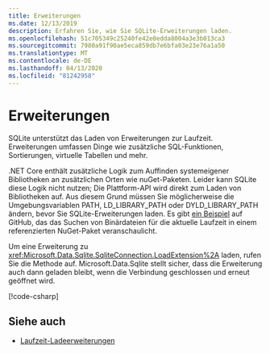 ```yaml
---
title: Erweiterungen
ms.date: 12/13/2019
description: Erfahren Sie, wie Sie SQLite-Erweiterungen laden.
ms.openlocfilehash: 51c705349c25240fe42e0edda8004a3e3b013ca3
ms.sourcegitcommit: 7980a91f90ae5eca859db7e6bfa03e23e76a1a50
ms.translationtype: MT
ms.contentlocale: de-DE
ms.lasthandoff: 04/13/2020
ms.locfileid: "81242958"
---
```

# <a name="extensions"></a>Erweiterungen

SQLite unterstützt das Laden von Erweiterungen zur Laufzeit. Erweiterungen umfassen Dinge wie zusätzliche SQL-Funktionen, Sortierungen, virtuelle Tabellen und mehr.

.NET Core enthält zusätzliche Logik zum Auffinden systemeigener Bibliotheken an zusätzlichen Orten wie nuGet-Paketen. Leider kann SQLite diese Logik nicht nutzen; Die Plattform-API wird direkt zum Laden von Bibliotheken auf. Aus diesem Grund müssen Sie möglicherweise die Umgebungsvariablen PATH, LD_LIBRARY_PATH oder DYLD_LIBRARY_PATH ändern, bevor Sie SQLite-Erweiterungen laden. Es gibt [ein Beispiel](https://github.com/dotnet/docs/blob/master/samples/snippets/standard/data/sqlite/ExtensionsSample/Program.cs) auf GitHub, das das Suchen von Binärdateien für die aktuelle Laufzeit in einem referenzierten NuGet-Paket veranschaulicht.

Um eine Erweiterung zu <xref:Microsoft.Data.Sqlite.SqliteConnection.LoadExtension%2A> laden, rufen Sie die Methode auf. Microsoft.Data.Sqlite stellt sicher, dass die Erweiterung auch dann geladen bleibt, wenn die Verbindung geschlossen und erneut geöffnet wird.

[!code-csharp[](../../../../samples/snippets/standard/data/sqlite/ExtensionsSample/Program.cs?name=snippet_LoadExtension)]

## <a name="see-also"></a>Siehe auch

* [Laufzeit-Ladeerweiterungen](https://www.sqlite.org/loadext.html)
